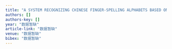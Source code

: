 ```yaml
---
title: "A SYSTEM RECOGNIZING CHINESE FINGER-SPELLING ALPHABETS BASED ON DATA-GLOVE INPUT [J]"
authors: []
authors-key: []
year: "数据暂缺"
article-link: "数据暂缺"
venue: "数据暂缺"
bibex: "数据暂缺"
---
```

